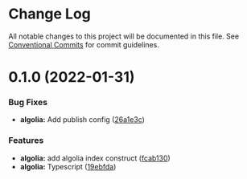 # Change Log

All notable changes to this project will be documented in this file.
See [Conventional Commits](https://conventionalcommits.org) for commit guidelines.

# 0.1.0 (2022-01-31)


### Bug Fixes

* **algolia:** Add publish config ([26a1e3c](https://github.com/garretcharp/cdk-constructs/commit/26a1e3ce3f11ccd9b029a61659946658167bb49a))


### Features

* **algolia:** add algolia index construct ([fcab130](https://github.com/garretcharp/cdk-constructs/commit/fcab130407f59da50698bae81c4c0c8b4c6019cb))
* **algolia:** Typescript ([19ebfda](https://github.com/garretcharp/cdk-constructs/commit/19ebfda0bdb5c949c7fe5df9631332b270c0efd8))
